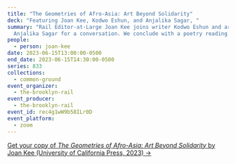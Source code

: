 ```yaml
---
title: "The Geometries of Afro-Asia: Art Beyond Solidarity"
deck: "Featuring Joan Kee, Kodwo Eshun, and Anjalika Sagar, "
summary: "Rail Editor-at-Large Joan Kee joins writer Kodwo Eshun and artist
  Anjalika Sagar for a conversation. We conclude with a poetry reading. "
people:
  - person: joan-kee
date: 2023-06-15T13:00:00-0500
end_date: 2023-06-15T14:30:00-0500
series: 833
collections:
  - common-ground
event_organizer:
  - the-brooklyn-rail
event_producer:
  - the-brooklyn-rail
event_id: rec4g1wW9b58ILr0D
event_platform:
  - zoom
---
```

[G﻿et your copy of *The Geometries of Afro-Asia: Art Beyond Solidarity* by Joan Kee (University of California Press, 2023) →](https://www.ucpress.edu/book/9780520392458/the-geometries-of-afro-asia)